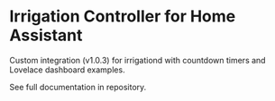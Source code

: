 # Irrigation Controller for Home Assistant

Custom integration (v1.0.3) for irrigationd with countdown timers and Lovelace dashboard examples.

See full documentation in repository.
